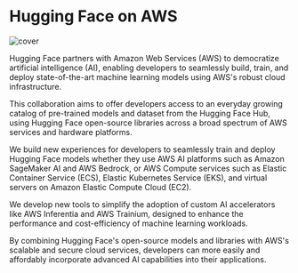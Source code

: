 # Hugging Face on AWS

![cover](https://huggingface.co/datasets/huggingface/documentation-images/resolve/main/sagemaker/cover.png)

Hugging Face partners with Amazon Web Services (AWS) to democratize artificial intelligence (AI), enabling developers to seamlessly build, train, and deploy state-of-the-art machine learning models using AWS's robust cloud infrastructure. ​

This collaboration aims to offer developers access to an everyday growing catalog of pre-trained models and dataset from the Hugging Face Hub, using Hugging Face open-source libraries across a broad spectrum of AWS services and hardware platforms.

We build new experiences for developers to seamlessly train and deploy Hugging Face models whether they use AWS AI platforms such as Amazon SageMaker AI and AWS Bedrock, or AWS Compute services such as Elastic Container Service (ECS), Elastic Kubernetes Service (EKS), and virtual servers on Amazon Elastic Compute Cloud (EC2).

We develop new tools to simplify the adoption of custom AI accelerators like AWS Inferentia and AWS Trainium, designed to enhance the performance and cost-efficiency of machine learning workloads.

By combining Hugging Face's open-source models and libraries with AWS's scalable and secure cloud services, developers can more easily and affordably incorporate advanced AI capabilities into their applications.